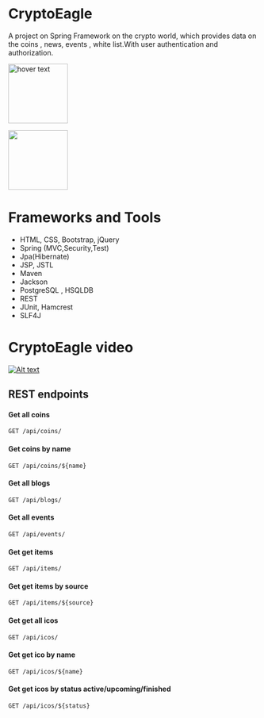 # CryptoEagle

A project on  Spring Framework on the crypto world, which provides data on the coins , news, events , white list.With user authentication  and authorization.

<p align="left">
  <img src="https://travis-ci.org/pkaravaev/CryptoEagle.svg?branch=master" width="120" title="hover text">
</p>

<p align="left">
  <img src="https://codecov.io/gh/pkaravaev/CryptoEagle/branch/master/graph/badge.svg" width="120"  "title="hover text">
</p>


# Frameworks and Tools

* HTML, CSS, Bootstrap, jQuery
* Spring (MVC,Security,Test)
* Jpa(Hibernate)
* JSP, JSTL
* Maven
* Jackson
* PostgreSQL , HSQLDB
* REST
* JUnit, Hamcrest
* SLF4J

# CryptoEagle video

[![Alt text](https://sharryhong.github.io/image/spring.png)](https://www.youtube.com/watch?v=R5fR_unJa7U)


## REST endpoints
#### Get all coins
```
GET /api/coins/
```
#### Get coins by name
```
GET /api/coins/${name}
```

#### Get all blogs
```
GET /api/blogs/
```

#### Get all events
```
GET /api/events/
```

#### Get get items
```
GET /api/items/
```
#### Get get items by source
```
GET /api/items/${source}
```
#### Get get all icos
```
GET /api/icos/
```

#### Get get  ico by name
```
GET /api/icos/${name}
```

#### Get get  icos by status active/upcoming/finished
```
GET /api/icos/${status}
```
